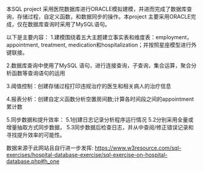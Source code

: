 本SQL project 采用医院数据库进行ORACLE模拟建模，并进而完成了数据库查询，存储过程，自定义函数，和数据同步的操作。本project 主要采用ORACLE完成，仅在数据库查询时采用了MySQL语句。

以下是主要内容：
1.建模围绕着五大主题建立事实表和维度表：employment，appointment, treatment, medication和hospitalization；并按照星座模型进行外键联接。

2.数据库查询中使用了MySQL 语句，进行连接查询，子查询，集合运算，聚合分析函数等查询语句的运用

3.阈值控制：创建存储过程打印违规治疗的医生和相关病人的治疗信息

4.报表分析：创建自定义函数分析空置房间数;计算各时间段之间的appointment累计数

5.同步数据和提升效率：
5.1创建日志记录分析程序运行情况
5.2分别采用全量或增量抽取方式同步数据，
5.3同步数据后检查日志，并从中查阅/修正错误记录和寻找提升效率的可能性。


数据来源于此网站且自行进一步发挥: https://www.w3resource.com/sql-exercises/hospital-database-exercise/sql-exercise-on-hospital-database.php#h_one 
